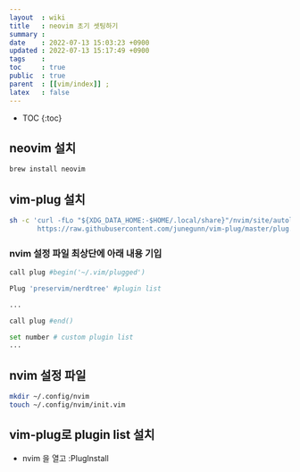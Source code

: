 ```yaml
---
layout  : wiki
title   : neovim 초기 셋팅하기
summary : 
date    : 2022-07-13 15:03:23 +0900
updated : 2022-07-13 15:17:49 +0900
tags    : 
toc     : true
public  : true
parent  : [[vim/index]] ;
latex   : false
---
```

* TOC
{:toc}

## neovim 설치

```sh
brew install neovim
```

## vim-plug 설치

```sh
sh -c 'curl -fLo "${XDG_DATA_HOME:-$HOME/.local/share}"/nvim/site/autoload/plug.vim --create-dirs \
       https://raw.githubusercontent.com/junegunn/vim-plug/master/plug.vim'
```

### nvim 설정 파일 최상단에 아래 내용 기입

```sh
call plug #begin('~/.vim/plugged')

Plug 'preservim/nerdtree' #plugin list

...

call plug #end()

set number # custom plugin list
...
```

## nvim 설정 파일

```sh
mkdir ~/.config/nvim
touch ~/.config/nvim/init.vim
```

## vim-plug로 plugin list 설치

- nvim 을 열고 :PlugInstall
